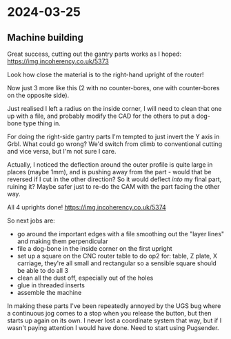 # 2024-03-25

## Machine building

Great success, cutting out the gantry parts works as I hoped: https://img.incoherency.co.uk/5373

Look how close the material is to the right-hand upright of the router!

Now just 3 more like this (2 with no counter-bores, one with counter-bores on the opposite side).

Just realised I left a radius on the inside corner, I will need to clean that one up with a file,
and probably modify the CAD for the others to put a dog-bone type thing in.

For doing the right-side gantry parts I'm tempted to just invert the Y axis in Grbl. What could go
wrong? We'd switch from climb to conventional cutting and vice versa, but I'm not sure I care.

Actually, I noticed the deflection around the outer profile is quite large in places (maybe 1mm),
and is pushing away from the part - would that be reversed if I cut in the other direction? So
it would deflect *into* my final part, ruining it? Maybe safer just to re-do the CAM with the
part facing the other way.

All 4 uprights done! https://img.incoherency.co.uk/5374

So next jobs are:

 * go around the important edges with a file smoothing out the "layer lines" and making them perpendicular
 * file a dog-bone in the inside corner on the first upright
 * set up a square on the CNC router table to do op2 for: table, Z plate, X carriage, they're all small
   and rectangular so a sensible square should be able to do all 3
 * clean all the dust off, especially out of the holes
 * glue in threaded inserts
 * assemble the machine

In making these parts I've been repeatedly annoyed by the UGS bug where a continuous jog comes to
a stop when you release the button, but then starts up again on its own. I never lost a coordinate
system that way, but if I wasn't paying attention I would have done. Need to start using Pugsender.
